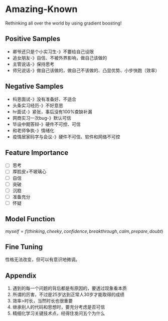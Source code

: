 # Amazing-Known

Rethinking all over the world by using gradient boosting!

## Positive Samples
- 卿爷还只是个小实习生-》不要给自己设限
- 追女朋友-》自信、不被外界影响，做自己该做的
- 主管说话-》保持思考
- 师兄说话-》做自己该做的，做自己不该做的、凸显优势、小步快跑（效率）

## Negative Samples
- 科恩面试-》没有准备好、不适合
- 头条实习经历-》不好意思
- hr面试-》紧张，事后没有100%查缺补漏
- 网商实习一次bug-》默认可信
- 毕设中期答辩-》硬件不可控、可信
- 和老师争执-》情绪化
- 疫情居家码字与会议-》硬件不可信、软件和网络不可控

## Feature Importance
- [ ] 思考
- [ ] 厚脸皮+不玻璃心
- [ ] 自信
- [ ] 突破
- [ ] 沉稳
- [ ] 准备充分
- [ ] 怀疑

## Model Function

$$
myself=f(thinking,cheeky,confidence,breakthrough,calm,prepare,doubt)
$$

## Fine Tuning
性格无法改变，但可以有意识地微调。

## Appendix
1. 遇到的每一个问题的背后都是有原因的，要透过现象看本质 
2. 所谓的厉害，不过是25岁达到正常人30岁才能取得的成绩
3. 效率>时长，当然时长也很重要
4. 继承别人的代码和思想时，要充分考虑是否可信
5. 精细化学习关键技术点，经得住发问五个为什么
